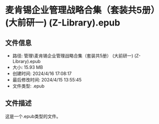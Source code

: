 ﻿# 麦肯锡企业管理战略合集（套装共5册） (大前研一) (Z-Library).epub

## 文件信息
- 路径: 管理\麦肯锡企业管理战略合集（套装共5册） (大前研一) (Z-Library).epub
- 大小: 15.93 MB
- 创建时间: 2024/4/16 17:08:17
- 最后修改时间: 2024/4/15 13:55:45
- 文件类型: .epub

## 文件描述
这是一个.epub类型的文件。

